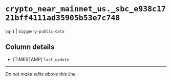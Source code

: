 # `crypto_near_mainnet_us._sbc_e938c1721bff4111ad35905b53e7c748`
`bq-1` | `bigquery-public-data`

## Column details
* [TIMESTAMP] `last_update`

-------------------------------------------------------------------------------
*Do not make edits above this line.*
